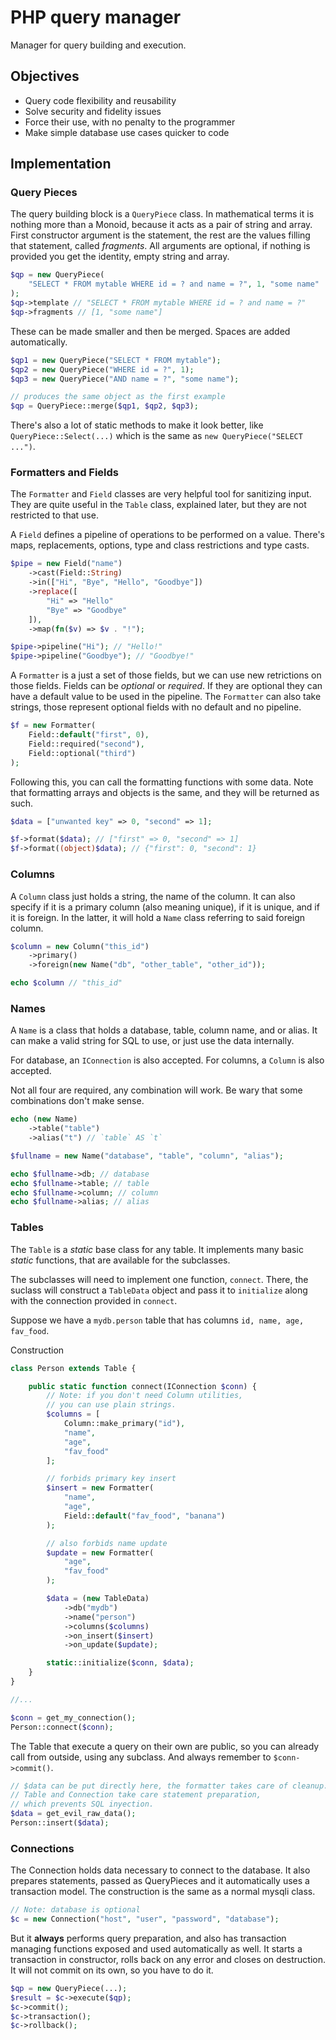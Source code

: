# PHP query manager

Manager for query building and execution.

## Objectives
* Query code flexibility and reusability
* Solve security and fidelity issues
* Force their use, with no penalty to the programmer
* Make simple database use cases quicker to code

## Implementation

### Query Pieces
The query building block is a `QueryPiece` class. In mathematical terms it is nothing more than a Monoid, because it acts as a pair of string and array. First constructor argument is the statement, the rest are the values filling that statement, called _fragments_. All arguments are optional, if nothing is provided you get the identity, empty string and array.
```php
$qp = new QueryPiece(
	"SELECT * FROM mytable WHERE id = ? and name = ?", 1, "some name"
);
$qp->template // "SELECT * FROM mytable WHERE id = ? and name = ?"
$qp->fragments // [1, "some name"]
```
These can be made smaller and then be merged. Spaces are added automatically.
```php
$qp1 = new QueryPiece("SELECT * FROM mytable");
$qp2 = new QueryPiece("WHERE id = ?", 1);
$qp3 = new QueryPiece("AND name = ?", "some name");

// produces the same object as the first example
$qp = QueryPiece::merge($qp1, $qp2, $qp3);
```

There's also a lot of static methods to make it look better, like `QueryPiece::Select(...)` which is the same as `new QueryPiece("SELECT ...")`.

### Formatters and Fields
The `Formatter` and `Field` classes are very helpful tool for sanitizing input. They are quite useful in the `Table` class, explained later, but they are not restricted to that use.

A `Field` defines a pipeline of operations to be performed on a value. There's maps, replacements, options, type and class restrictions and type casts.
```php
$pipe = new Field("name")
	->cast(Field::String)
	->in(["Hi", "Bye", "Hello", "Goodbye"])
	->replace([
		"Hi" => "Hello"
		"Bye" => "Goodbye"
	]),
	->map(fn($v) => $v . "!");

$pipe->pipeline("Hi"); // "Hello!"
$pipe->pipeline("Goodbye"); // "Goodbye!"
```
A `Formatter` is a just a set of those fields, but we can use new retrictions on those fields. Fields can be _optional_ or _required_. If they are optional they can have a default value to be used in the pipeline. The `Formatter` can also take strings, those represent optional fields with no default and no pipeline.
```php
$f = new Formatter(
	Field::default("first", 0),
	Field::required("second"),
	Field::optional("third")
);
```
Following this, you can call the formatting functions with some data. Note that formatting arrays and objects is the same, and they will be returned as such.
```php
$data = ["unwanted key" => 0, "second" => 1];

$f->format($data); // ["first" => 0, "second" => 1]
$f->format((object)$data); // {"first": 0, "second": 1}
```
### Columns

A `Column` class just holds a string, the name of the column. It can also specify if it is a primary column (also meaning unique), if it is unique, and if it is foreign. In the latter, it will hold a `Name` class referring to said foreign column.

```php
$column = new Column("this_id")
	->primary()
	->foreign(new Name("db", "other_table", "other_id"));

echo $column // "this_id"
```

### Names

A `Name` is a class that holds a database, table, column name, and or alias. It can make a valid string for SQL to use, or just use the data internally.

For database, an `IConnection` is also accepted. For columns, a `Column` is also accepted.

Not all four are required, any combination will work. Be wary that some combinations don't make sense.

```php
echo (new Name)
	->table("table")
	->alias("t") // `table` AS `t`

$fullname = new Name("database", "table", "column", "alias");

echo $fullname->db; // database
echo $fullname->table; // table
echo $fullname->column; // column
echo $fullname->alias; // alias
```

### Tables

The `Table` is a _static_ base class for any table. It implements many basic _static_ functions, that are available for the subclasses.

The subclasses will need to implement one function, `connect`. There, the suclass will construct a `TableData` object and pass it to `initialize` along with the connection provided in `connect`.

Suppose we have a `mydb.person` table that has columns `id, name, age, fav_food`.

Construction
```php
class Person extends Table {

	public static function connect(IConnection $conn) {
		// Note: if you don't need Column utilities,
		// you can use plain strings.
		$columns = [
			Column::make_primary("id"),
			"name",
			"age",
			"fav_food"
		];

		// forbids primary key insert
		$insert = new Formatter(
			"name",
			"age",
			Field::default("fav_food", "banana")
		);

		// also forbids name update
		$update = new Formatter(
			"age",
			"fav_food"
		);

		$data = (new TableData)
			->db("mydb")
			->name("person")
			->columns($columns)
			->on_insert($insert)
			->on_update($update);

		static::initialize($conn, $data);
	}
}

//...

$conn = get_my_connection();
Person::connect($conn);
```
The Table that execute a query on their own are public, so you can already call from outside, using any subclass. And always remember to `$conn->commit()`.
```php
// $data can be put directly here, the formatter takes care of cleanup.
// Table and Connection take care statement preparation,
// which prevents SQL inyection.
$data = get_evil_raw_data();
Person::insert($data);
```
### Connections

The Connection holds data necessary to connect to the database. It also prepares statements, passed as QueryPieces and it automatically uses a transaction model. The construction is the same as a normal mysqli class.
```php
// Note: database is optional
$c = new Connection("host", "user", "password", "database");
```
But it __always__ performs query preparation, and also has transaction managing functions exposed and used automatically as well. It starts a transaction in constructor, rolls back on any error and closes on destruction. It will not commit on its own, so you have to do it.
```php
$qp = new QueryPiece(...);
$result = $c->execute($qp);
$c->commit();
$c->transaction();
$c->rollback();
```